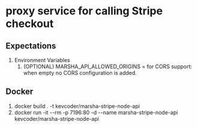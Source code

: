 # proxy service for calling Stripe checkout
## Expectations
1. Environment Variables
    1. (OPTIONAL) MARSHA_API_ALLOWED_ORIGINS = for CORS support: when empty no CORS configuration is added.

## Docker
1. docker build . -t kevcoder/marsha-stripe-node-api
1. docker run -it --rm -p 7196:80 -d --name marsha-stripe-node-api kevcoder/marsha-stripe-node-api